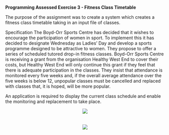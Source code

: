 **Programming Assessed Exercise 3 - Fitness Class Timetable**

The purpose of the assignment was to create a system which creates a fitness class timetable taking in an input file of classes.

Specification
The Boyd-Orr Sports Centre has decided that it wishes to encourage the participation of women in sport.  To implement this it has decided to designate Wednesday as Ladies’ Day and develop a sports programme designed to be attractive to women.  They propose to offer a series of scheduled tutored drop-in fitness classes.  Boyd-Orr Sports Centre is receiving a grant from the organisation Healthy West End to cover their costs, but Healthy West End will only continue this grant if they feel that there is adequate participation in the classes.  They insist that attendance is monitored every five weeks and, if the overall average attendance over the five weeks is below 12, unpopular classes must be cancelled and replaced with classes that, it is hoped, will be more popular.

An application is required to display the current class schedule and enable the monitoring and replacement to take place.

<p align="center">
<img src="https://user-images.githubusercontent.com/31744964/51500031-77aaf980-1dc4-11e9-8bce-babd67fd3bc7.JPG"><br/><br/><br/>

<img src="https://user-images.githubusercontent.com/31744964/51500033-78dc2680-1dc4-11e9-86b0-c18ced224567.JPG">


</p>
